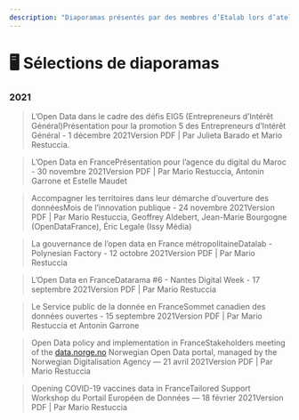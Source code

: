 ```yaml
---
description: "Diaporamas présentés par des membres d’Etalab lors d’ateliers ou de conférences en public. Sauf mention contraire, toutes les présentations dans cette page sont sous licence\_etalab-2.0."
---
```


# 🖥 Sélections de diaporamas

### **2021**

> L’Open Data dans le cadre des défis EIG5 (Entrepreneurs d’Intérêt Général)Présentation pour la promotion 5 des Entrepreneurs d’Intérêt Général - 1 décembre 2021Version PDF | Par Julieta Barado et Mario Restuccia.

> L’Open Data en FrancePrésentation pour l’agence du digital du Maroc - 30 novembre 2021Version PDF | Par Mario Restuccia, Antonin Garrone et Estelle Maudet

> Accompagner les territoires dans leur démarche d’ouverture des donnéesMois de l’innovation publique - 24 novembre 2021Version PDF | Par Mario Restuccia, Geoffrey Aldebert, Jean-Marie Bourgogne (OpenDataFrance), Éric Legale (Issy Média)

> La gouvernance de l’open data en France métropolitaineDatalab - Polynesian Factory - 12 octobre 2021Version PDF | Par Mario Restuccia

> L’Open Data en FranceDatarama #6 - Nantes Digital Week - 17 septembre 2021Version PDF | Par Mario Restuccia

> Le Service public de la donnée en FranceSommet canadien des données ouvertes - 15 septembre 2021Version PDF | Par Mario Restuccia et Antonin Garrone

> Open Data policy and implementation in FranceStakeholders meeting of the [data.norge.no](http://data.norge.no) Norwegian Open Data portal, managed by the Norwegian Digitalisation Agency — 21 avril 2021Version PDF | Par Mario Restuccia

> Opening COVID-19 vaccines data in FranceTailored Support Workshop du Portail Européen de Données — 18 février 2021Version PDF | Par Mario Restuccia

